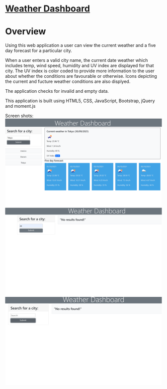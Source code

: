 # [Weather Dashboard](https://chaitra-srinivas.github.io/Weather-Dashboard/)
# Overview

Using this web application a user can view the current weather and a five day forecast for a particular city.

When a user enters a valid city name, the current date weather which includes temp, wind speed, humidity and UV index are displayed for that city. The UV index is color coded to provide more information to the user about whether the conditions are favourable or otherwise.
Icons depicting the current and fucture weather conditions are also displyed.

The application checks for invalid and empty data.

This application is built using HTML5, CSS, JavaScript, Bootstrap, jQuery and moment.js 



Screen shots:
![Main Page](./assets/images/WithStoredResults.png)
![Invalid Input](./assets/images/InvalidInput.png)
![No Input](./assets/images/NoInput.png)



